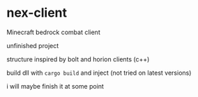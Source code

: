 # nex-client
Minecraft bedrock combat client

unfinished project

structure inspired by bolt and horion clients (c++)

build dll with `cargo build` and inject (not tried on latest versions)

i will maybe finish it at some point

